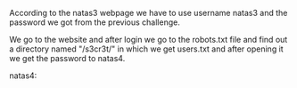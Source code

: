 According to the natas3 webpage we have to use username natas3 and the password we got from the previous challenge.


We go to the website and after login we go to the robots.txt file and find out a directory named "/s3cr3t/" in which we get users.txt and after opening it
we get the password to natas4.


natas4:<password>
